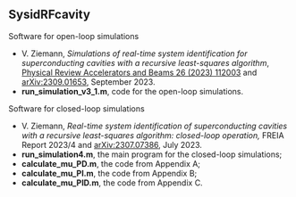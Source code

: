 ## SysidRFcavity

Software for open-loop simulations
  * V. Ziemann, *Simulations of real-time system identification for superconducting cavities with a recursive least-squares algorithm*, [Physical Review Accelerators and Beams 26 (2023) 112003](https://doi.org/10.1103/PhysRevAccelBeams.26.112003) and [arXiv:2309.01653](https://arxiv.org/abs/2309.01653), September 2023.
  * **run_simulation_v3_1.m**, code for the open-loop simulations.


Software for closed-loop simulations
  * V. Ziemann, *Real-time system identification of superconducting cavities with a recursive least-squares algorithm: closed-loop operation,* FREIA Report 2023/4 and [arXiv:2307.07386](https://arxiv.org/abs/2307.07386), July  2023.
  * **run_simulation4.m**, the main program for the closed-loop simulations;
  * **calculate_mu_PD.m**, the code from Appendix A;
  * **calculate_mu_PI.m**, the code from Appendix B;
  * **calculate_mu_PID.m**, the code from Appendix C.
